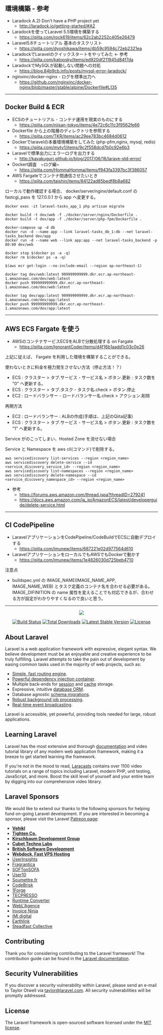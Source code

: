 ## 環境構築 - 参考

- Laradock A.2) Don’t have a PHP project yet
    - http://laradock.io/getting-started/#A2
- Laradockを使ってLaravel 5.5環境を構築する
    - https://qiita.com/rock619/items/62c2ab2252c405e26479
- Laravel5.6チュートリアル 基本のタスクリスト
    - https://qiita.com/dyoshikawa/items/4b59c9594c72eb2321ea
- LaradockでLaravelのクイックスタートをやってみた <- 参考
    - https://qiita.com/katoosky/items/ed920df211945d84f7da
- LaradockでMySQLが起動しない問題への対処
    - https://blog.84b9cb.info/posts/mysql-error-laradock/
- nginxinc/docker-nginx - ログを標準出力へ
    - https://github.com/nginxinc/docker-nginx/blob/master/stable/alpine/Dockerfile#L135

------

## Docker Build & ECR

- ECSのチュートリアル - コンテナ運用を現実のものにする
    - https://qiita.com/niisan-tokyo/items/4e72c6c11c3f9562fe66
- Dockerfile から上の階層のディレクトリを参照する
    - https://qiita.com/TKR/items/ac29ee783bc4684d0612
- Dockerでlaravelの本番環境構築をしてみた (php-pfm,nginx, mysql, redis)
    - https://qiita.com/mytv1/items/9c2f558dcd7b0c92e6b3
- Laravelで標準出力にエラーログを出力する
    - http://kayakuguri.github.io/blog/2017/06/16/larave-std-error/
- Dockert調査　~ログ編~
    - https://qiita.com/HommaHomma/items/f943fa3397bc3f386057
- AWS Fargateでコンテナ間通信させたいとき
    - https://qiita.com/taishin/items/84122ad85bedf8b8a682

ローカルで動作確認する場合、 docker/server/nginx/default.conf の fastcgi_pass を 127.0.0.1 から app へ変更する。

```
docker exec -it laravel-tasks_app_1 php artisan migrate

docker build -t dev/web -f ./docker/server/nginx/Dockerfile .
docker build -t dev/app -f ./docker/server/php-fpm/Dockerfile .

docker-compose up -d db
docker run -d --name app --link laravel-tasks_db_1:db --net laravel-tasks_backend dev/app
docker run -d --name web --link app:app --net laravel-tasks_backend -p 80:80 dev/web

docker stop $(docker ps -a -q)
docker rm $(docker ps -a -q)
```

```
$(aws ecr get-login --no-include-email --region ap-northeast-1)

docker tag dev/web:latest 999999999999.dkr.ecr.ap-northeast-1.amazonaws.com/dev/web:latest
docker push 999999999999.dkr.ecr.ap-northeast-1.amazonaws.com/dev/web:latest

docker tag dev/app:latest 999999999999.dkr.ecr.ap-northeast-1.amazonaws.com/dev/app:latest
docker push 999999999999.dkr.ecr.ap-northeast-1.amazonaws.com/dev/app:latest
```

------

## AWS ECS Fargate を使う

- AWSのコンテナサービスECSをALBで分散処理する on Fargate
    - https://qiita.com/IgnorantCoder/items/d4f16b1aadd1c03c0e26
    
上記に従えば、 Fargate を利用した環境を構築することができる。

使わないときに料金を極力発生させない方法（停止方法！？）

- ECS : クラスター > タブ.サービス - サービス名 > ボタン.更新 : タスク数を "0" へ更新する。
- ECS : クラスター > タブ.タスク - タスク名.check > ボタン.停止
- EC2 : ロードバランサー - ロードバランサー名.check > アクション.削除

再開方法

- EC2 : ロードバランサー : ALBの作成(手順は、上記のQiita記事)
- ECS : クラスター > タブ.サービス - サービス名 > ボタン.更新 : タスク数を "1" へ更新する。

Service がのこってしまい、Hosted Zone を消せない場合

Service と Namespace を aws cli(コマンド)で削除する。

```
aws servicediscovery list-services --region <region_name>
aws servicediscovery delete-service --id <service_discovery_service_id> --region <region_name>
aws servicediscovery list-namespaces --region <region_name>
aws servicediscovery delete-namespace --id <service_discovery_namespace_id> --region <region_name>
```

- 参考
    - https://forums.aws.amazon.com/thread.jspa?threadID=279241
    - https://docs.aws.amazon.com/ja_jp/AmazonECS/latest/developerguide/delete-service.html

------

## CI CodePipeline

- LaravelアプリケーションをCodePipeline/CodeBuildでECSに自動デプロイする
    - https://qiita.com/imunew/items/687221e02d977564d610
- LaravelアプリケーションをローカルでもAWSでもDockerで動かす
    - https://qiita.com/imunew/items/1e4826030d725beb4710

注意点

- buildspec.yml の IMAGE_NAME(IMAGE_NAME_APP, IMAGE_NAME_WEB) とタスク定義のコンテナ名を合わせる必要がある。
  IMAGE_DIFINITION の name 属性を変えることでも対応できるが、合わせる方が設定がわかりやすくなるので良いと思う。

------

<p align="center"><img src="https://laravel.com/assets/img/components/logo-laravel.svg"></p>

<p align="center">
<a href="https://travis-ci.org/laravel/framework"><img src="https://travis-ci.org/laravel/framework.svg" alt="Build Status"></a>
<a href="https://packagist.org/packages/laravel/framework"><img src="https://poser.pugx.org/laravel/framework/d/total.svg" alt="Total Downloads"></a>
<a href="https://packagist.org/packages/laravel/framework"><img src="https://poser.pugx.org/laravel/framework/v/stable.svg" alt="Latest Stable Version"></a>
<a href="https://packagist.org/packages/laravel/framework"><img src="https://poser.pugx.org/laravel/framework/license.svg" alt="License"></a>
</p>

## About Laravel

Laravel is a web application framework with expressive, elegant syntax. We believe development must be an enjoyable and creative experience to be truly fulfilling. Laravel attempts to take the pain out of development by easing common tasks used in the majority of web projects, such as:

- [Simple, fast routing engine](https://laravel.com/docs/routing).
- [Powerful dependency injection container](https://laravel.com/docs/container).
- Multiple back-ends for [session](https://laravel.com/docs/session) and [cache](https://laravel.com/docs/cache) storage.
- Expressive, intuitive [database ORM](https://laravel.com/docs/eloquent).
- Database agnostic [schema migrations](https://laravel.com/docs/migrations).
- [Robust background job processing](https://laravel.com/docs/queues).
- [Real-time event broadcasting](https://laravel.com/docs/broadcasting).

Laravel is accessible, yet powerful, providing tools needed for large, robust applications.

## Learning Laravel

Laravel has the most extensive and thorough [documentation](https://laravel.com/docs) and video tutorial library of any modern web application framework, making it a breeze to get started learning the framework.

If you're not in the mood to read, [Laracasts](https://laracasts.com) contains over 1100 video tutorials on a range of topics including Laravel, modern PHP, unit testing, JavaScript, and more. Boost the skill level of yourself and your entire team by digging into our comprehensive video library.

## Laravel Sponsors

We would like to extend our thanks to the following sponsors for helping fund on-going Laravel development. If you are interested in becoming a sponsor, please visit the Laravel [Patreon page](https://patreon.com/taylorotwell):

- **[Vehikl](https://vehikl.com/)**
- **[Tighten Co.](https://tighten.co)**
- **[Kirschbaum Development Group](https://kirschbaumdevelopment.com)**
- **[Cubet Techno Labs](https://cubettech.com)**
- **[British Software Development](https://www.britishsoftware.co)**
- **[Webdock, Fast VPS Hosting](https://www.webdock.io/en)**
- [UserInsights](https://userinsights.com)
- [Fragrantica](https://www.fragrantica.com)
- [SOFTonSOFA](https://softonsofa.com/)
- [User10](https://user10.com)
- [Soumettre.fr](https://soumettre.fr/)
- [CodeBrisk](https://codebrisk.com)
- [1Forge](https://1forge.com)
- [TECPRESSO](https://tecpresso.co.jp/)
- [Runtime Converter](http://runtimeconverter.com/)
- [WebL'Agence](https://weblagence.com/)
- [Invoice Ninja](https://www.invoiceninja.com)
- [iMi digital](https://www.imi-digital.de/)
- [Earthlink](https://www.earthlink.ro/)
- [Steadfast Collective](https://steadfastcollective.com/)

## Contributing

Thank you for considering contributing to the Laravel framework! The contribution guide can be found in the [Laravel documentation](https://laravel.com/docs/contributions).

## Security Vulnerabilities

If you discover a security vulnerability within Laravel, please send an e-mail to Taylor Otwell via [taylor@laravel.com](mailto:taylor@laravel.com). All security vulnerabilities will be promptly addressed.

## License

The Laravel framework is open-sourced software licensed under the [MIT license](https://opensource.org/licenses/MIT).
